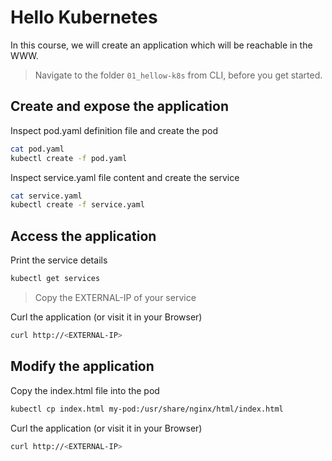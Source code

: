 # Hello Kubernetes

In this course, we will create an application which will be reachable in the WWW.

>Navigate to the folder `01_hellow-k8s` from CLI, before you get started. 

## Create and expose the application

Inspect pod.yaml definition file and create the pod
```bash
cat pod.yaml
kubectl create -f pod.yaml
```

Inspect service.yaml file content and create the service
```bash
cat service.yaml
kubectl create -f service.yaml
```

## Access the application

Print the service details
```bash
kubectl get services
```
>Copy the EXTERNAL-IP of your service

Curl the application (or visit it in your Browser)
```bash
curl http://<EXTERNAL-IP>
```

## Modify the application

Copy the index.html file into the pod
```bash
kubectl cp index.html my-pod:/usr/share/nginx/html/index.html
```

Curl the application (or visit it in your Browser)
```bash
curl http://<EXTERNAL-IP>
```
